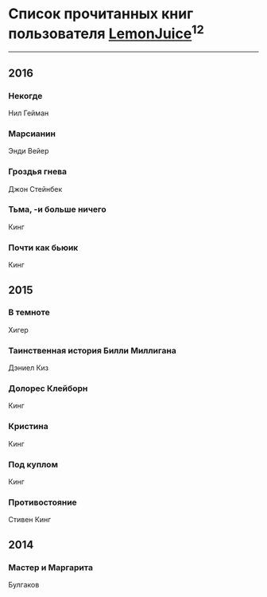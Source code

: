 # Список прочитанных книг пользователя [LemonJuice](http://vk.com/id73845578)<sup>12</sup>
---

## 2016

### Некогде
Нил Гейман


### Марсианин
Энди Вейер


### Гроздья гнева
Джон Стейнбек


### Тьма, -и больше ничего
Кинг


### Почти как бьюик
Кинг



## 2015

### В темноте
Хигер


### Таинственная история Билли Миллигана
Дэниел Киз


### Долорес Клейборн
Кинг


### Кристина
Кинг


### Под куплом
Кинг


### Противостояние
Стивен Кинг



## 2014

### Мастер и Маргарита
Булгаков



